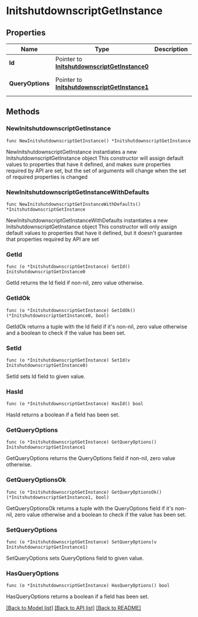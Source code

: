 # InitshutdownscriptGetInstance

## Properties

Name | Type | Description | Notes
------------ | ------------- | ------------- | -------------
**Id** | Pointer to [**InitshutdownscriptGetInstance0**](InitshutdownscriptGetInstance0.md) |  | [optional] 
**QueryOptions** | Pointer to [**InitshutdownscriptGetInstance1**](InitshutdownscriptGetInstance1.md) |  | [optional] [default to {}]

## Methods

### NewInitshutdownscriptGetInstance

`func NewInitshutdownscriptGetInstance() *InitshutdownscriptGetInstance`

NewInitshutdownscriptGetInstance instantiates a new InitshutdownscriptGetInstance object
This constructor will assign default values to properties that have it defined,
and makes sure properties required by API are set, but the set of arguments
will change when the set of required properties is changed

### NewInitshutdownscriptGetInstanceWithDefaults

`func NewInitshutdownscriptGetInstanceWithDefaults() *InitshutdownscriptGetInstance`

NewInitshutdownscriptGetInstanceWithDefaults instantiates a new InitshutdownscriptGetInstance object
This constructor will only assign default values to properties that have it defined,
but it doesn't guarantee that properties required by API are set

### GetId

`func (o *InitshutdownscriptGetInstance) GetId() InitshutdownscriptGetInstance0`

GetId returns the Id field if non-nil, zero value otherwise.

### GetIdOk

`func (o *InitshutdownscriptGetInstance) GetIdOk() (*InitshutdownscriptGetInstance0, bool)`

GetIdOk returns a tuple with the Id field if it's non-nil, zero value otherwise
and a boolean to check if the value has been set.

### SetId

`func (o *InitshutdownscriptGetInstance) SetId(v InitshutdownscriptGetInstance0)`

SetId sets Id field to given value.

### HasId

`func (o *InitshutdownscriptGetInstance) HasId() bool`

HasId returns a boolean if a field has been set.

### GetQueryOptions

`func (o *InitshutdownscriptGetInstance) GetQueryOptions() InitshutdownscriptGetInstance1`

GetQueryOptions returns the QueryOptions field if non-nil, zero value otherwise.

### GetQueryOptionsOk

`func (o *InitshutdownscriptGetInstance) GetQueryOptionsOk() (*InitshutdownscriptGetInstance1, bool)`

GetQueryOptionsOk returns a tuple with the QueryOptions field if it's non-nil, zero value otherwise
and a boolean to check if the value has been set.

### SetQueryOptions

`func (o *InitshutdownscriptGetInstance) SetQueryOptions(v InitshutdownscriptGetInstance1)`

SetQueryOptions sets QueryOptions field to given value.

### HasQueryOptions

`func (o *InitshutdownscriptGetInstance) HasQueryOptions() bool`

HasQueryOptions returns a boolean if a field has been set.


[[Back to Model list]](../README.md#documentation-for-models) [[Back to API list]](../README.md#documentation-for-api-endpoints) [[Back to README]](../README.md)



